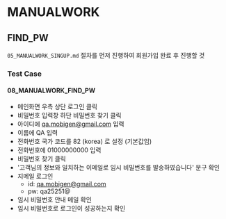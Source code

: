 # MANUALWORK

## FIND_PW

 `05_MANUALWORK_SINGUP.md` 절차를 먼저 진행하여 회원가입 완료 후 진행할 것

### Test Case

#### 08_MANUALWORK_FIND_PW

- 메인화면 우측 상단 로그인 클릭
- 비밀번호 입력창 하단 비밀번호 찾기 클릭
- 아이디에 qa.mobigen@gmail.com 입력
- 이름에 QA 입력
- 전화번호 국가 코드를 82 (korea) 로 설정 (기본값임)
- 전화번호에 01000000000 입력
- 비밀번호 찾기 클릭
- '고객님의 정보와 일치하는 이메일로 임시 비밀번호를 발송하였습니다' 문구 확인
- 지메일 로그인
  - id: qa.mobigen@gmail.com
  - pw: qa25251@
- 임시 비밀번호 안내 메일 확인
- 임시 비밀번호로 로그인이 성공하는지 확인
